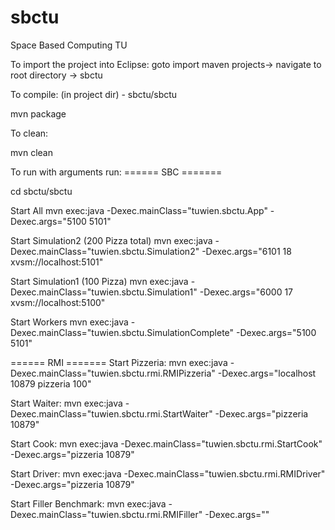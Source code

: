 sbctu
=====

Space Based Computing TU

To import the project into Eclipse:
goto import maven projects-> navigate to root directory -> sbctu





To compile: (in project dir) - sbctu/sbctu

mvn package



To clean:

mvn clean



To run with arguments run:
====== SBC =======

cd sbctu/sbctu

Start All
mvn exec:java -Dexec.mainClass="tuwien.sbctu.App" -Dexec.args="5100 5101" 

Start Simulation2 (200 Pizza total)
mvn exec:java -Dexec.mainClass="tuwien.sbctu.Simulation2" -Dexec.args="6101 18 xvsm://localhost:5101"


Start Simulation1 (100 Pizza)
mvn exec:java -Dexec.mainClass="tuwien.sbctu.Simulation1" -Dexec.args="6000 17 xvsm://localhost:5100"

Start Workers 
mvn exec:java -Dexec.mainClass="tuwien.sbctu.SimulationComplete" -Dexec.args="5100 5101" 






====== RMI =======
Start Pizzeria:
mvn exec:java -Dexec.mainClass="tuwien.sbctu.rmi.RMIPizzeria" -Dexec.args="localhost 10879 pizzeria 100"

Start Waiter:
mvn exec:java -Dexec.mainClass="tuwien.sbctu.rmi.StartWaiter" -Dexec.args="pizzeria 10879"

Start Cook:
mvn exec:java -Dexec.mainClass="tuwien.sbctu.rmi.StartCook" -Dexec.args="pizzeria 10879"

Start Driver:
mvn exec:java -Dexec.mainClass="tuwien.sbctu.rmi.RMIDriver" -Dexec.args="pizzeria 10879"

Start Filler Benchmark:
mvn exec:java -Dexec.mainClass="tuwien.sbctu.rmi.RMIFiller" -Dexec.args=""





